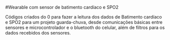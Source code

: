 #Wearable com sensor de batimento cardíaco e SPO2

Códigos criados do 0 para fazer a leitura dos dados de Batimento cardíaco e SPO2 para um projeto guarda-chuva, desde comunicações básicas entre sensores e microcontrolador e o bluetooth do celular, além de filtros para os dados recebidos dos sensores.
